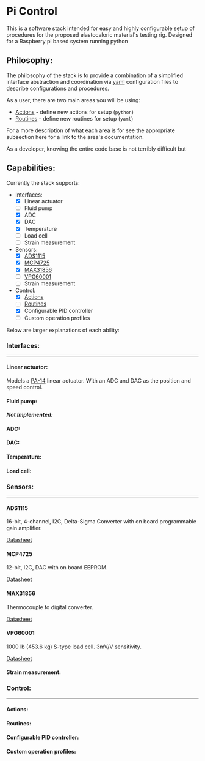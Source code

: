 # Pi Control
This is a software stack intended for easy and highly configurable setup of procedures for the proposed elastocaloric material's testing rig. Designed for a Raspberry pi based system running python

## Philosophy:
The philosophy of the stack is to provide a combination of a simplified interface abstraction and coordination via [yaml][yaml] configuration files to describe configurations and procedures.

As a user, there are two main areas you will be using:
- [Actions](#actions) - define new actions for setup (`python`)
- [Routines](#routines) - define new routines for setup (`yaml`)

For a more description of what each area is for see the appropriate subsection here for a link to the area's documentation.

As a developer, knowing the entire code base is not terribly difficult but


## Capabilities:
Currently the stack supports:

- Interfaces:
	- [x] Linear actuator
	- [ ] Fluid pump
	- [x] ADC
    - [x] DAC
    - [x] Temperature
    - [ ] Load cell
    - [ ] Strain measurement

- Sensors:
    - [x] [ADS1115][ads1115]
    - [x] [MCP4725][mcp4725]
    - [x] [MAX31856][max31856]
    - [ ] [VPG60001][vpg60001]
    - [ ] Strain measurement
- Control:
	- [x] [Actions][actions]
    - [ ] [Routines][routines]
    - [x] Configurable PID controller
    - [ ] Custom operation profiles

Below are larger explanations of each ability:

### Interfaces:
---
#### Linear actuator:
Models a [PA-14][pa14] linear actuator. With an ADC and DAC as the position and speed control.

#### Fluid pump:

__***Not Implemented:***__


#### ADC:

#### DAC:

#### Temperature:

#### Load cell:


### Sensors:
---
#### ADS1115
16-bit, 4-channel, I2C,  Delta-Sigma Converter with on board programmable gain amplifier.

[Datasheet][ads1115]

#### MCP4725
12-bit, I2C, DAC with on board EEPROM.

[Datasheet][mcp4725]

#### MAX31856
Thermocouple to digital converter.

[Datasheet][max31856]

#### VPG60001
1000 lb (453.6 kg) S-type load cell. 3mV/V sensitivity.

[Datasheet][vpg60001]

#### Strain measurement:


### Control:
---

#### Actions:

#### Routines:

#### Configurable PID controller:

#### Custom operation profiles:


[//]:#(refs)

[yaml]: https://learnxinyminutes.com/docs/yaml/
[actions]: src/actions/readme.md
[routines]: src/routines/readme.md
[max31856]: https://datasheets.maximintegrated.com/en/ds/MAX31856.pdf
[ads1115]: http://www.ti.com/lit/ds/symlink/ads1115.pdf
[mcp4725]: http://ww1.microchip.com/downloads/en/DeviceDoc/22039d.pdf
[vpg60001]: http://docs.vpgtransducers.com/?id=2686
[pa14]: https://www.progressiveautomations.com/media/catalog/pdf/Mini_Linear_Actuator_PA-14.pdf